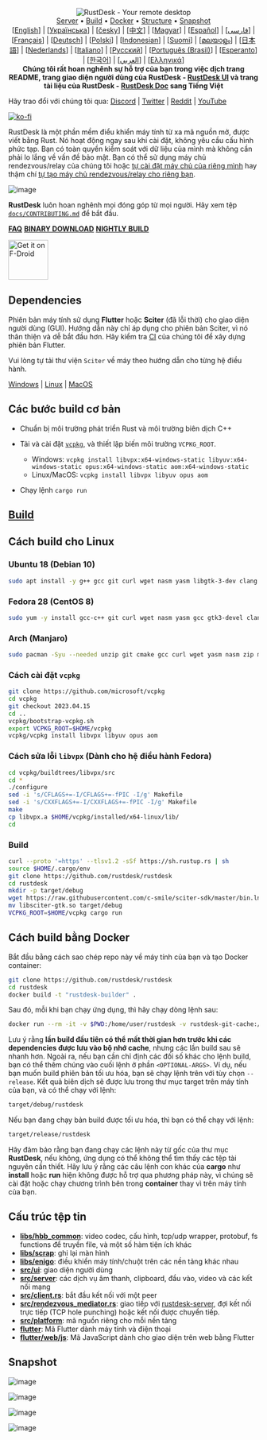 

<p align="center">
  <img src="../res/logo-header.svg" alt="RustDesk - Your remote desktop"><br>
  <a href="#free-public-servers">Server</a> •
  <a href="#raw-steps-to-build">Build</a> •
  <a href="#how-to-build-with-docker">Docker</a> •
  <a href="#file-structure">Structure</a> •
  <a href="#snapshot">Snapshot</a><br>
  [<a href="../README.md">English</a>] | [<a href="README-UA.md">Українська</a>] | [<a href="README-CS.md">česky</a>] | [<a href="README-ZH.md">中文</a>] | [<a href="README-HU.md">Magyar</a>] | [<a href="README-ES.md">Español</a>] | [<a href="README-FA.md">فارسی</a>] | [<a href="README-FR.md">Français</a>] | [<a href="README-DE.md">Deutsch</a>] | [<a href="README-PL.md">Polski</a>] | [<a href="README-ID.md">Indonesian</a>] | [<a href="README-FI.md">Suomi</a>] | [<a href="README-ML.md">മലയാളം</a>] | [<a href="README-JP.md">日本語</a>] | [<a href="README-NL.md">Nederlands</a>] | [<a href="README-IT.md">Italiano</a>] | [<a href="README-RU.md">Русский</a>] | [<a href="README-PTBR.md">Português (Brasil)</a>] | [<a href="README-EO.md">Esperanto</a>] | [<a href="README-KR.md">한국어</a>] | [<a href="README-AR.md">العربي</a>] | [<a href="README-GR.md">Ελληνικά</a>]<br>
  <b>Chúng tôi rất hoan nghênh sự hỗ trợ của bạn trong việc dịch trang README, trang giao diện người dùng của RustDesk - <a href="https://github.com/rustdesk/rustdesk/tree/master/src/lang">RustDesk UI</a> và trang tài liệu của RustDesk - <a href="https://github.com/rustdesk/doc.rustdesk.com">RustDesk Doc</a> sang Tiếng Việt</b>
</p>

Hãy trao đổi với chúng tôi qua: [Discord](https://discord.gg/nDceKgxnkV) | [Twitter](https://twitter.com/rustdesk) | [Reddit](https://www.reddit.com/r/rustdesk) | [YouTube](https://www.youtube.com/@rustdesk)

[![ko-fi](https://ko-fi.com/img/githubbutton_sm.svg)](https://ko-fi.com/I2I04VU09)

RustDesk là một phần mềm điểu khiển máy tính từ xa mã nguồn mở, được viết bằng Rust. Nó hoạt động ngay sau khi cài đặt, không yêu cầu cấu hình phức tạp. Bạn có toàn quyền kiểm soát với dữ liệu của mình mà không cần phải lo lắng về vấn đề bảo mật. Bạn có thể sử dụng máy chủ rendezvous/relay của chúng tôi hoặc [tự cài đặt máy chủ của riêng mình](https://rustdesk.com/server) hay thậm chí [tự tạo máy chủ rendezvous/relay cho riêng bạn](https://github.com/rustdesk/rustdesk-server-demo).

![image](https://user-images.githubusercontent.com/71636191/171661982-430285f0-2e12-4b1d-9957-4a58e375304d.png)

**RustDesk** luôn hoan nghênh mọi đóng góp từ mọi người. Hãy xem tệp [`docs/CONTRIBUTING.md`](CONTRIBUTING.md) để bắt đầu. 

[**FAQ**](https://github.com/rustdesk/rustdesk/wiki/FAQ)
[**BINARY DOWNLOAD**](https://github.com/rustdesk/rustdesk/releases)
[**NIGHTLY BUILD**](https://github.com/rustdesk/rustdesk/FAQreleases/tag/nightly)

[<img src="https://fdroid.gitlab.io/artwork/badge/get-it-on.png"
    alt="Get it on F-Droid"
    height="80">](https://f-droid.org/en/packages/com.carriez.flutter_hbbbb)

## Dependencies

Phiên bản máy tính sử dụng __Flutter__ hoặc __Sciter__ (đã lỗi thời) cho giao diện người dùng (GUI). Hướng dẫn này chỉ áp dụng cho phiên bản Sciter, vì nó thân thiện và dễ bắt đầu hơn. Hãy kiểm tra [CI](https://github.com/rustdesk/rustdesk/blob/master/.github/workflows/flutter-build.yml) của chúng tôi để xây dựng phiên bản Flutter.

Vui lòng tự tải thư viện `Sciter` về máy theo hướng dẫn cho từng hệ điều hành.

[Windows](https://raw.githubusercontent.com/c-smile/sciter-sdk/master/bin.win/x64/sciter.dll) | [Linux](https://raw.githubusercontent.com/c-smile/sciter-sdk/master/bin.lnx/x64/libsciter-gtk.so) | [MacOS](https://raw.githubusercontent.com/c-smile/sciter-sdk/master/bin.osx/libsciter.dylib)

## Các bước build cơ bản

- Chuẩn bị môi trường phát triển Rust và môi trường biên dịch C++

- Tải và cài đặt [`vcpkg`](https://github.com/microsoft/vcpkg), và thiết lập biến môi trường `VCPKG_ROOT`.

  - Windows: `vcpkg install libvpx:x64-windows-static libyuv:x64-windows-static opus:x64-windows-static aom:x64-windows-static`
  - Linux/MacOS: `vcpkg install libvpx libyuv opus aom`
- Chạy lệnh `cargo run`

## [Build](https://rustdesk.com/docs/en/dev/build/)

## Cách build cho Linux

### Ubuntu 18 (Debian 10)

```sh
sudo apt install -y g++ gcc git curl wget nasm yasm libgtk-3-dev clang libxcb-randr0-dev libxdo-dev libxfixes-dev libxcb-shape0-dev libxcb-xfixes0-dev libasound2-dev libpulse-dev cmake
```

### Fedora 28 (CentOS 8)

```sh
sudo yum -y install gcc-c++ git curl wget nasm yasm gcc gtk3-devel clang libxcb-devel libxdo-devel libXfixes-devel pulseaudio-libs-devel cmake alsa-lib-devel
```

### Arch (Manjaro)

```sh
sudo pacman -Syu --needed unzip git cmake gcc curl wget yasm nasm zip make pkg-config clang gtk3 xdotool libxcb libxfixes alsa-lib pipewire
```

### Cách cài đặt `vcpkg`

```sh
git clone https://github.com/microsoft/vcpkg
cd vcpkg
git checkout 2023.04.15
cd ..
vcpkg/bootstrap-vcpkg.sh
export VCPKG_ROOT=$HOME/vcpkg
vcpkg/vcpkg install libvpx libyuv opus aom
```

### Cách sửa lỗi `libvpx` (Dành cho hệ điều hành Fedora)

```sh
cd vcpkg/buildtrees/libvpx/src
cd *
./configure
sed -i 's/CFLAGS+=-I/CFLAGS+=-fPIC -I/g' Makefile
sed -i 's/CXXFLAGS+=-I/CXXFLAGS+=-fPIC -I/g' Makefile
make
cp libvpx.a $HOME/vcpkg/installed/x64-linux/lib/
cd
```

### Build

```sh
curl --proto '=https' --tlsv1.2 -sSf https://sh.rustup.rs | sh
source $HOME/.cargo/env
git clone https://github.com/rustdesk/rustdesk
cd rustdesk
mkdir -p target/debug
wget https://raw.githubusercontent.com/c-smile/sciter-sdk/master/bin.lnx/x64/libsciter-gtk.so
mv libsciter-gtk.so target/debug
VCPKG_ROOT=$HOME/vcpkg cargo run
```

## Cách build bằng Docker

Bắt đầu bằng cách sao chép repo này về máy tính của bạn và tạo Docker container:

```sh
git clone https://github.com/rustdesk/rustdesk
cd rustdesk
docker build -t "rustdesk-builder" .
```

Sau đó, mỗi khi bạn chạy ứng dụng, thì hãy chạy dòng lệnh sau:

```sh
docker run --rm -it -v $PWD:/home/user/rustdesk -v rustdesk-git-cache:/home/user/.cargo/git -v rustdesk-registry-cache:/home/user/.cargo/registry -e PUID="$(id -u)" -e PGID="$(id -g)" rustdesk-builder
```

Lưu ý rằng **lần build đầu tiên có thể mất thời gian hơn trước khi các dependencies được lưu vào bộ nhớ cache**, nhưng các lần build sau sẽ nhanh hơn. Ngoài ra, nếu bạn cần chỉ định các đối số khác cho lệnh build, bạn có thể thêm chúng vào cuối lệnh ở phần `<OPTIONAL-ARGS>`. Ví dụ, nếu bạn muốn build phiên bản tối ưu hóa, bạn sẽ chạy lệnh trên với tùy chọn `--release`. Kết quả biên dịch sẽ được lưu trong thư mục target trên máy tính của bạn, và có thể chạy với lệnh:

```sh
target/debug/rustdesk
```

Nếu bạn đang chạy bản build được tối ưu hóa, thì bạn có thể chạy với lệnh:

```sh
target/release/rustdesk
```

Hãy đảm bảo rằng bạn đang chạy các lệnh này từ gốc của thư mục **RustDesk**, nếu không, ứng dụng có thể không thể tìm thấy các tệp tài nguyên cần thiết. Hãy lưu ý rằng các câu lệnh con khác của **cargo** như **install** hoặc **run** hiện không được hỗ trợ qua phương pháp này, vì chúng sẽ cài đặt hoặc chạy chương trình bên trong **container** thay vì trên máy tính của bạn.

## Cấu trúc tệp tin

- **[libs/hbb_common](https://github.com/rustdesk/rustdesk/tree/master/libs/hbb_common)**: video codec, cấu hình, tcp/udp wrapper, protobuf, fs functions để truyền file, và một số hàm tiện ích khác
- **[libs/scrap](https://github.com/rustdesk/rustdesk/tree/master/libs/scrap)**: ghi lại màn hình
- **[libs/enigo](https://github.com/rustdesk/rustdesk/tree/master/libs/enigo)**: điều khiển máy tính/chuột trên các nền tảng khác nhau
- **[src/ui](https://github.com/rustdesk/rustdesk/tree/master/src/ui)**: giao diện người dùng
- **[src/server](https://github.com/rustdesk/rustdesk/tree/master/src/server)**: các dịch vụ âm thanh, clipboard, đầu vào, video và các kết nối mạng
- **[src/client.rs](https://github.com/rustdesk/rustdesk/tree/master/src/client.rs)**: bắt đầu kết nối với một peer
- **[src/rendezvous_mediator.rs](https://github.com/rustdesk/rustdesk/tree/master/src/rendezvous_mediator.rs)**: giao tiếp với [rustdesk-server](https://github.com/rustdesk/rustdesk-server), đợi kết nối trực tiếp (TCP hole punching) hoặc kết nối được chuyển tiếp.
- **[src/platform](https://github.com/rustdesk/rustdesk/tree/master/src/platform)**: mã nguồn riêng cho mỗi nền tảng
- **[flutter](https://github.com/rustdesk/rustdesk/tree/master/flutter)**: Mã Flutter dành máy tính và điện thoại
- **[flutter/web/js](https://github.com/rustdesk/rustdesk/tree/master/flutter/web/js)**: Mã JavaScript dành cho giao diện trên web bằng Flutter

## Snapshot

![image](https://user-images.githubusercontent.com/71636191/113112362-ae4deb80-923b-11eb-957d-ff88daad4f06.png)

![image](https://user-images.githubusercontent.com/71636191/113112619-f705a480-923b-11eb-911d-97e984ef52b6.png)

![image](https://user-images.githubusercontent.com/71636191/113112857-3fbd5d80-923c-11eb-9836-768325faf906.png)

![image](https://user-images.githubusercontent.com/71636191/135385039-38fdbd72-379a-422d-b97f-33df71fb1cec.png)
